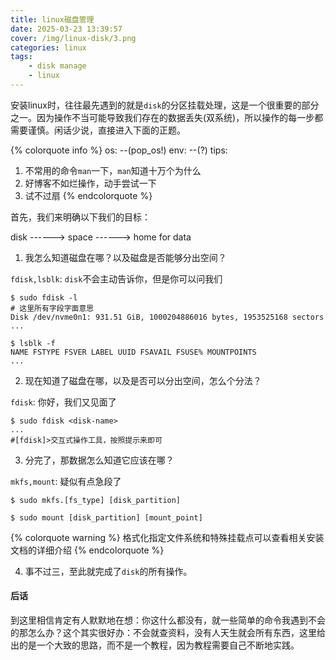 ```yaml
---
title: linux磁盘管理
date: 2025-03-23 13:39:57
cover: /img/linux-disk/3.png
categories: linux
tags:
    - disk manage
    - linux
---
```


安装linux时，往往最先遇到的就是`disk`的分区挂载处理，这是一个很重要的部分之一。因为操作不当可能导致我们存在的数据丢失(双系统)，所以操作的每一步都需要谨慎。闲话少说，直接进入下面的正题。

{% colorquote info %}
os: --(pop_os!)
env: --(?)
tips: 
1) 不常用的命令`man`一下，`man`知道十万个为什么
2) 好博客不如烂操作，动手尝试一下
3) 试不过扇
{% endcolorquote %}

首先，我们来明确以下我们的目标：

disk ------> space ------> home for data

1) 我怎么知道磁盘在哪？以及磁盘是否能够分出空间？

`fdisk,lsblk`: `disk`不会主动告诉你，但是你可以问我们

```shell
$ sudo fdisk -l
# 这里所有字段字面意思
Disk /dev/nvme0n1: 931.51 GiB, 1000204886016 bytes, 1953525168 sectors
...

$ lsblk -f 
NAME FSTYPE FSVER LABEL UUID FSAVAIL FSUSE% MOUNTPOINTS
...

```

2) 现在知道了磁盘在哪，以及是否可以分出空间，怎么个分法？

`fdisk`: 你好，我们又见面了

```shell
$ sudo fdisk <disk-name>
...
#[fdisk]>交互式操作工具，按照提示来即可

```

3) 分完了，那数据怎么知道它应该在哪？

`mkfs,mount`: 疑似有点急段了

```shell
$ sudo mkfs.[fs_type] [disk_partition]

$ sudo mount [disk_partition] [mount_point]

```

{% colorquote warning %}
格式化指定文件系统和特殊挂载点可以查看相关安装文档的详细介绍
{% endcolorquote %}

4) 事不过三，至此就完成了`disk`的所有操作。

#### 后话

到这里相信肯定有人默默地在想：你这什么都没有，就一些简单的命令我遇到不会的那怎么办？这个其实很好办：不会就查资料，没有人天生就会所有东西，这里给出的是一个大致的思路，而不是一个教程，因为教程需要自己不断地实践。


